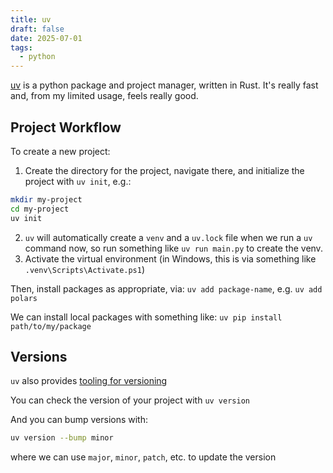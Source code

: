 ```yaml
---
title: uv
draft: false
date: 2025-07-01
tags:
  - python
---
```

[uv](https://docs.astral.sh/uv/) is a python package and project manager, written in Rust. It's really fast and, from my limited usage, feels really good.

## Project Workflow

To create a new project:

1. Create the directory for the project, navigate there, and initialize the project with `uv init`, e.g.:

```bash
mkdir my-project
cd my-project
uv init
```

2. `uv` will automatically create a `venv` and a `uv.lock` file when we run a `uv` command now, so run something like `uv run main.py` to create the venv. 
3. Activate the virtual environment (in Windows, this is via something like `.venv\Scripts\Activate.ps1`)

Then, install packages as appropriate, via:
`uv add package-name`, e.g. `uv add polars`

We can install local packages with something like:
`uv pip install path/to/my/package`

## Versions

`uv` also provides [tooling for versioning](https://docs.astral.sh/uv/guides/package/#updating-your-version)

You can check the version of your project with `uv version`

And you can bump versions with:

```bash
uv version --bump minor
```

where we can use `major`, `minor`, `patch`, etc. to update the version


